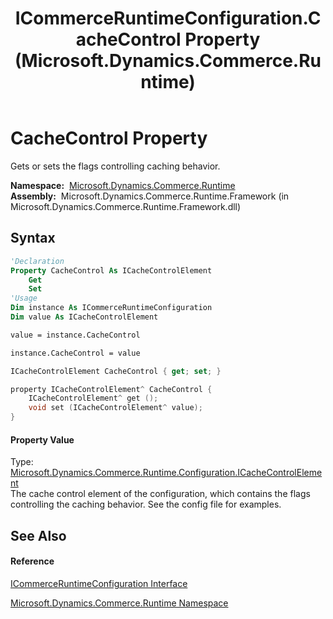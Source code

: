 ﻿---
title: ICommerceRuntimeConfiguration.CacheControl Property  (Microsoft.Dynamics.Commerce.Runtime)
TOCTitle: CacheControl Property
ms:assetid: P:Microsoft.Dynamics.Commerce.Runtime.ICommerceRuntimeConfiguration.CacheControl
ms:mtpsurl: https://technet.microsoft.com/en-us/library/microsoft.dynamics.commerce.runtime.icommerceruntimeconfiguration.cachecontrol(v=AX.60)
ms:contentKeyID: 65321203
ms.date: 05/18/2015
mtps_version: v=AX.60
f1_keywords:
- Microsoft.Dynamics.Commerce.Runtime.ICommerceRuntimeConfiguration.CacheControl
dev_langs:
- CSharp
- C++
- VB
---

# CacheControl Property

Gets or sets the flags controlling caching behavior.

**Namespace:**  [Microsoft.Dynamics.Commerce.Runtime](microsoft-dynamics-commerce-runtime-namespace.md)  
**Assembly:**  Microsoft.Dynamics.Commerce.Runtime.Framework (in Microsoft.Dynamics.Commerce.Runtime.Framework.dll)

## Syntax

``` vb
'Declaration
Property CacheControl As ICacheControlElement
    Get
    Set
'Usage
Dim instance As ICommerceRuntimeConfiguration
Dim value As ICacheControlElement

value = instance.CacheControl

instance.CacheControl = value
```

``` csharp
ICacheControlElement CacheControl { get; set; }
```

``` c++
property ICacheControlElement^ CacheControl {
    ICacheControlElement^ get ();
    void set (ICacheControlElement^ value);
}
```

#### Property Value

Type: [Microsoft.Dynamics.Commerce.Runtime.Configuration.ICacheControlElement](icachecontrolelement-interface-microsoft-dynamics-commerce-runtime-configuration.md)  
The cache control element of the configuration, which contains the flags controlling the caching behavior. See the config file for examples.  

## See Also

#### Reference

[ICommerceRuntimeConfiguration Interface](icommerceruntimeconfiguration-interface-microsoft-dynamics-commerce-runtime.md)

[Microsoft.Dynamics.Commerce.Runtime Namespace](microsoft-dynamics-commerce-runtime-namespace.md)

